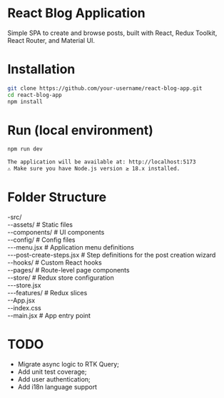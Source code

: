 # React Blog Application
Simple SPA to create and browse posts, built with React, Redux Toolkit, React Router, and Material UI.

# Installation

```bash
git clone https://github.com/your-username/react-blog-app.git
cd react-blog-app
npm install
```
# Run (local environment)

```bash
npm run dev

The application will be available at: http://localhost:5173
⚠️ Make sure you have Node.js version ≥ 18.x installed.
```

# Folder Structure
-src/  
--assets/                  # Static files  
--components/              # UI components  
--config/                  # Config files  
---menu.jsx                # Application menu definitions             
---post-create-steps.jsx   # Step definitions for the post creation wizard  
--hooks/                   # Custom React hooks  
--pages/                   # Route-level page components  
--store/                   # Redux store configuration  
---store.jsx                 
---features/               # Redux slices  
--App.jsx                    
--index.css                  
--main.jsx                 # App entry point  


# TODO
- Migrate async logic to RTK Query;
- Add unit test coverage;
- Add user authentication;
- Add i18n language support
